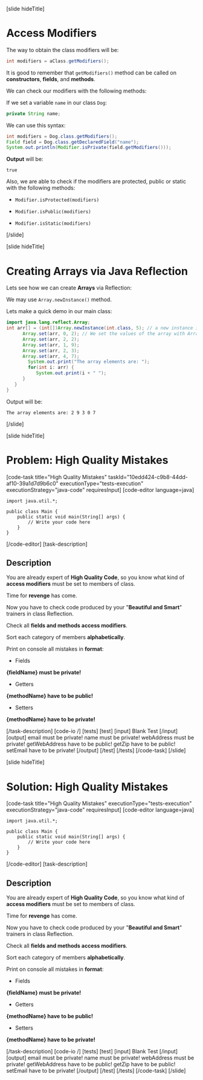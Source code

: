 [slide hideTitle]

# Access Modifiers


The way to obtain the class modifiers will be:

```java
int modifiers = aClass.getModifiers();
```

It is good to remember that `getModifiers()` method can be called on **constructors**, **fields**, and **methods**.

We can check our modifiers with the following methods:

If we set a variable `name` in our class `Dog`:

``` java
private String name;
```

We can use this syntax:

```java
int modifiers = Dog.class.getModifiers();
Field field = Dog.class.getDeclaredField("name");
System.out.println(Modifier.isPrivate(field.getModifiers()));
```

**Output** will be:

```
true
```

Also, we are able to check if the modifiers are protected, public or static with the following methods:

- `Modifier.isProtected(modifiers)`

- `Modifier.isPublic(modifiers)`

- `Modifier.isStatic(modifiers)`



[/slide]

[slide hideTitle]

# Creating Arrays via Java Reflection

Lets see how we can create **Arrays** via Reflection:

We may use `Array.newInstance()` method.

Lets make a quick demo in our main class:


``` java 
import java.lang.reflect.Array;
int arr[] = (int[])Array.newInstance(int.class, 5); // a new instance is created using Array.newInstance method.
      Array.set(arr, 0, 2); // We set the values of the array with Array.set() method.
      Array.set(arr, 2, 2);
      Array.set(arr, 1, 9);
      Array.set(arr, 2, 3);
      Array.set(arr, 4, 7);
        System.out.print("The array elements are: ");
        for(int i: arr) {
           System.out.print(i + " ");
      }
   }
}
```

Output will be:

```
The array elements are: 2 9 3 0 7
```


[/slide]

[slide hideTitle]
# Problem: High Quality Mistakes
[code-task title="High Quality Mistakes" taskId="10edd424-c9b8-44dd-af10-39a1d7d9b6c0" executionType="tests-execution" executionStrategy="java-code" requiresInput]
[code-editor language=java]
```
import java.util.*;

public class Main {
    public static void main(String[] args) {
        // Write your code here
    }
}
```
[/code-editor]
[task-description]
## Description
You are already expert of **High Quality Code**, so you know what kind of **access modifiers** must be set to members of class. 

Time for **revenge** has come. 

Now you have to check code produced by your "**Beautiful and Smart**" trainers in class Reflection. 

Check all **fields and methods access modifiers**. 

Sort each category of members **alphabetically**. 

Print on console all mistakes in **format**:
- Fields

**{fieldName} must be private!**
- Getters

**{methodName} have to be public!**
- Setters

**{methodName} have to be private!**


[/task-description]
[code-io /]
[tests]
[test]
[input]
Blank Test
[/input]
[output]
email must be private!
name must be private!
webAddress must be private!
getWebAddress have to be public!
getZip have to be public!
setEmail have to be private!
[/output]
[/test]
[/tests]
[/code-task]
[/slide]

[slide hideTitle]
# Solution: High Quality Mistakes
[code-task title="High Quality Mistakes" executionType="tests-execution" executionStrategy="java-code" requiresInput]
[code-editor language=java]
```
import java.util.*;

public class Main {
    public static void main(String[] args) {
        // Write your code here
    }
}
```
[/code-editor]
[task-description]
## Description
You are already expert of **High Quality Code**, so you know what kind of **access modifiers** must be set to members of class. 

Time for **revenge** has come. 

Now you have to check code produced by your "**Beautiful and Smart**" trainers in class Reflection. 

Check all **fields and methods access modifiers**. 

Sort each category of members **alphabetically**. 

Print on console all mistakes in **format**:
- Fields

**{fieldName} must be private!**
- Getters

**{methodName} have to be public!**
- Setters

**{methodName} have to be private!**


[/task-description]
[code-io /]
[tests]
[test]
[input]
Blank Test
[/input]
[output]
email must be private!
name must be private!
webAddress must be private!
getWebAddress have to be public!
getZip have to be public!
setEmail have to be private!
[/output]
[/test]
[/tests]
[/code-task]
[/slide]
